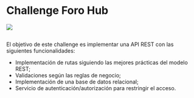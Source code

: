 # Challenge Foro Hub

<img src="https://img.shields.io/badge/STATUS-EN CONSTRUCCION-green" display="inline" >


##

El objetivo de este challenge es implementar una API REST con las siguientes funcionalidades:
- Implementación de rutas siguiendo las mejores prácticas del modelo REST;
- Validaciones según las reglas de negocio;
- Implementación de una base de datos relacional;
- Servicio de autenticación/autorización para restringir el acceso.

